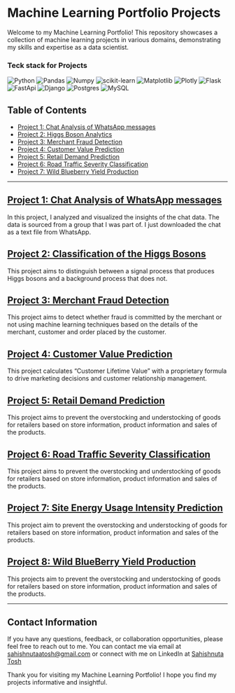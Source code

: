 # Machine Learning Portfolio Projects

Welcome to my Machine Learning Portfolio! This repository showcases a collection of machine learning projects in various domains, demonstrating my skills and expertise as a data scientist.

### Teck stack for Projects 
![Python](https://img.shields.io/badge/python-3670A0?style=for-the-badge&logo=python&logoColor=ffdd54)
![Pandas](https://img.shields.io/badge/Pandas-2C2D72?style=for-the-badge&logo=pandas&logoColor=white)
![Numpy](https://img.shields.io/badge/Numpy-777BB4?style=for-the-badge&logo=numpy&logoColor=white)
![scikit-learn](https://img.shields.io/badge/scikit--learn-%23F7931E.svg?style=for-the-badge&logo=scikit-learn&logoColor=white)
![Matplotlib](https://img.shields.io/badge/Matplotlib-%23ffffff.svg?style=for-the-badge&logo=Matplotlib&logoColor=black)
![Plotly](https://img.shields.io/badge/Plotly-%233F4F75.svg?style=for-the-badge&logo=plotly&logoColor=white)
![Flask](https://img.shields.io/badge/Flask-000000?style=for-the-badge&logo=flask&logoColor=white)
![FastApi](https://img.shields.io/badge/fastapi-109989?style=for-the-badge&logo=FASTAPI&logoColor=white)
![Django](https://img.shields.io/badge/Django-092E20?style=for-the-badge&logo=django&logoColor=green)
![Postgres](https://img.shields.io/badge/postgres-%23316192.svg?style=for-the-badge&logo=postgresql&logoColor=white)
![MySQL](https://img.shields.io/badge/mysql-%2300f.svg?style=for-the-badge&logo=mysql&logoColor=white)


## Table of Contents

- [Project 1: Chat Analysis of WhatsApp messages](https://github.com/Sahishnuta/Machine_Learning-projects/tree/main/Chat_Analysis)
- [Project 2: Higgs Boson Analytics](https://github.com/Sahishnuta/Machine_Learning-projects/tree/main/Higgs_Boson_Analytics)
- [Project 3: Merchant Fraud Detection](https://github.com/Sahishnuta/Machine_Learning-projects/tree/main/Merchant%20Fraud%20Detection)
- [Project 4: Customer Value Prediction](https://github.com/Sahishnuta/Machine_Learning-projects/tree/main/PHD_Customer_Value_Prediction)
- [Project 5: Retail Demand Prediction](https://github.com/Sahishnuta/Machine_Learning-projects/tree/main/Retail_demand_Prediction)
- [Project 6: Road Traffic Severity Classification](https://github.com/Sahishnuta/Machine_Learning-projects/tree/main/Road_Traffic_Severity_Classification)
- [Project 7: Wild Blueberry Yield Production](https://github.com/Sahishnuta/Machine_Learning-projects/tree/main/Wild%20Blueberry%20Yield%20Production)


---
## [Project 1: Chat Analysis of WhatsApp messages](https://github.com/Sahishnuta/Machine_Learning-projects/tree/main/Chat_Analysis)

In this project, I analyzed and visualized the insights of the chat data. The data is sourced from a group that I was part of. I just downloaded the chat as a text file from WhatsApp.

## [Project 2: Classification of the Higgs Bosons](https://github.com/Sahishnuta/Machine_Learning-projects/tree/main/Higgs_Boson_Analytics)

This project aims to distinguish between a signal process that produces Higgs bosons and a background process that does not.

## [Project 3: Merchant Fraud Detection](https://github.com/Sahishnuta/Machine_Learning-projects/tree/main/Merchant%20Fraud%20Detection)

This project aims to detect whether fraud is committed by the merchant or not using machine learning techniques based on the details of the merchant, customer and order placed by the customer.

## [Project 4: Customer Value Prediction](https://github.com/Sahishnuta/Machine_Learning-projects/tree/main/PHD_Customer_Value_Prediction)

This project calculates “Customer Lifetime Value” with a proprietary formula to drive marketing decisions and customer relationship management.

## [Project 5:  Retail Demand Prediction](https://github.com/Sahishnuta/Machine_Learning-projects/tree/main/Retail_demand_Prediction)

This project aims to prevent the overstocking and understocking of goods for retailers based on store information, product information and sales of the products.

## [Project 6:  Road Traffic Severity Classification](https://github.com/Sahishnuta/Machine_Learning-projects/tree/main/Road_Traffic_Severity_Classification)

This project aims to prevent the overstocking and understocking of goods for retailers based on store information, product information and sales of the products.

## [Project 7:  Site Energy Usage Intensity Prediction](https://github.com/Sahishnuta/Machine_Learning-projects/tree/main/Site_Energy_Usage_Intensity_Prediction)

This project aim to prevent the overstocking and understocking of goods for retailers based on store information, product information and sales of the products.

## [Project 8:  Wild BlueBerry Yield Production](https://github.com/Sahishnuta/Machine_Learning-projects/tree/main/Wild%20Blueberry%20Yield%20Production)

This projects aim to prevent the overstocking and understocking of goods for retailers based on store information, product information and sales of the products.

---

## Contact Information
 
If you have any questions, feedback, or collaboration opportunities, please feel free to reach out to me. You can contact me via email at [sahishnutaatosh@gmail.com](mailto:isahishnutaatosh@gmail.com) or connect with me on LinkedIn at [Sahishnuta Tosh](https://www.linkedin.com/in/sahishnuta-tosh/)

Thank you for visiting my Machine Learning Portfolio! I hope you find my projects informative and insightful.
